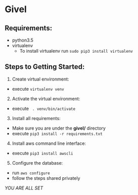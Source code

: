 # Givel

## Requirements:
- python3.5
- virtualenv
  - To install virtualenv run `sudo pip3 install virtualenv`

## Steps to Getting Started:

1. Create virtual environment:
  - execute `virtualenv venv`
2. Activate the virtual environment:
  - execute ` . venv/bin/activate`
3. Install all requirements:
  - Make sure you are under the **givel/** directory
  - execute `pip3 install -r requirements.txt`
4. Install aws command line interface:
  - execute `pip3 install awscli`
5. Configure the database:
  - run `aws configure`
  - follow the steps shared privately

*YOU ARE ALL SET*